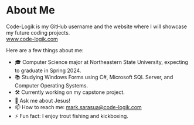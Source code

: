# About Me


Code-Logik is my GitHub username and the website where I will showcase my future coding projects.  
<a href="https://www.code-logik.com" target="_blank">www.code-logik.com</a>  

Here are a few things about me:

- 🎓 Computer Science major at Northeastern State University, expecting to graduate in Spring 2024.
- 📚 Studying Windows Forms using C#, Microsoft SQL Server, and Computer Operating Systems.
- 🛠️ Currently working on my capstone project.
- 💬 Ask me about Jesus!
- 📫 How to reach me: mark.sarasua@code-logik.com
- ⚡ Fun fact: I enjoy trout fishing and kickboxing.

